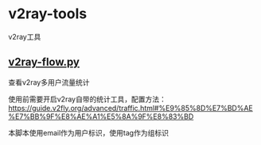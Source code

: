 # v2ray-tools
v2ray工具

## [v2ray-flow.py](https://github.com/Rehtt/v2ray-tools/blob/main/v2ray-flow.py)
查看v2ray多用户流量统计

使用前需要开启v2ray自带的统计工具，配置方法：https://guide.v2fly.org/advanced/traffic.html#%E9%85%8D%E7%BD%AE%E7%BB%9F%E8%AE%A1%E5%8A%9F%E8%83%BD

本脚本使用email作为用户标识，使用tag作为组标识
